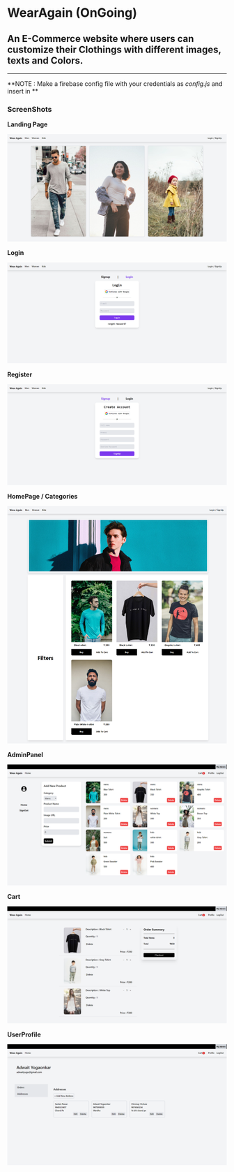 # WearAgain (OnGoing)

## An E-Commerce website where users can customize their Clothings with different images, texts and Colors.

---

**NOTE : Make a firebase config file with your credentials as _config.js_ and insert in **

[config]: ./src/firebase/

### ScreenShots

**Landing Page**

![LandingPage](./ScreenShots/LandingPage.png)

**Login**

![Login](./ScreenShots/Login.png)

**Register**

![Register](./ScreenShots/Register.png)

**HomePage / Categories**

![HomePage](./ScreenShots/HomePage.png)

**AdminPanel**

![AdminPanel](./ScreenShots/AdminPanel.png)

**Cart**

![Cart](./ScreenShots/Cart.png)

**UserProfile**

![UserProfile](./ScreenShots/UserProfile.png)
